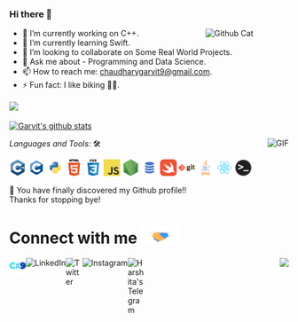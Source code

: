 ### Hi there 👋
<img align="right" width=150px alt="Github Cat" src="https://camo.githubusercontent.com/3b7c592ede97b6138ffd4b1cc1541c2f3b11fd39/687474703a2f2f33312e6d656469612e74756d626c722e636f6d2f31376665613932306666333665663466356238373764353231366137616164392f74756d626c725f6d6f39786a65387a5a34317163626975666f315f313238302e676966" />


- 🔭 I’m currently working on C++.
- 🌱 I’m currently learning Swift.
- 👯 I’m looking to collaborate on Some Real World Projects.
- 💬 Ask me about - Programming and Data Science.
- 📫 How to reach me: chaudharygarvit9@gmail.com.
- ⚡ Fun fact: I like biking 🚴🏻.

<a href="https://github.com/harshsinghs1058">
  <img align="center" src="https://github-readme-stats.vercel.app/api/top-langs/?username=chaudharygarvit9&theme=light&hide_langs_below=1" />
</a>
<br></br>
<a href="https://github.com/harshsinghs1058">
 <img align="center" src="https://github-readme-stats.vercel.app/api?username=chaudharygarvit9&show_icons=true&theme=light&line_height=27" alt="Garvit's github stats"/>
</a>

_Languages and Tools:_ 🛠  <img align="right" alt="GIF" height="60px" src="https://media.giphy.com/media/du3J3cXyzhj75IOgvA/giphy.gif" />

<code><img height="30" src="https://raw.githubusercontent.com/github/explore/80688e429a7d4ef2fca1e82350fe8e3517d3494d/topics/cpp/cpp.png"></code>
<code><img height="30" src="https://raw.githubusercontent.com/github/explore/80688e429a7d4ef2fca1e82350fe8e3517d3494d/topics/c/c.png"></code>
<code><img height="30" src="https://raw.githubusercontent.com/github/explore/80688e429a7d4ef2fca1e82350fe8e3517d3494d/topics/python/python.png"></code>
<code><img height="30" src="https://raw.githubusercontent.com/github/explore/80688e429a7d4ef2fca1e82350fe8e3517d3494d/topics/html/html.png"></code>
<code><img height="30" src="https://raw.githubusercontent.com/github/explore/5c058a388828bb5fde0bcafd4bc867b5bb3f26f3/topics/css/css.png"></code>
<code><img height="30" src="https://raw.githubusercontent.com/github/explore/80688e429a7d4ef2fca1e82350fe8e3517d3494d/topics/javascript/javascript.png"></code>
<code><img height="30" src="https://raw.githubusercontent.com/github/explore/80688e429a7d4ef2fca1e82350fe8e3517d3494d/topics/nodejs/nodejs.png"></code>
<code><img height="30" src="https://raw.githubusercontent.com/github/explore/80688e429a7d4ef2fca1e82350fe8e3517d3494d/topics/sql/sql.png"></code>
<code><img height="30" src="https://raw.githubusercontent.com/github/explore/80688e429a7d4ef2fca1e82350fe8e3517d3494d/topics/swift/swift.png"></code>
<code><img height="30" src="https://raw.githubusercontent.com/github/explore/80688e429a7d4ef2fca1e82350fe8e3517d3494d/topics/git/git.png"></code>
<code><img height="30" src="https://raw.githubusercontent.com/github/explore/80688e429a7d4ef2fca1e82350fe8e3517d3494d/topics/java/java.png"></code>
<code><img height="30" src="https://raw.githubusercontent.com/github/explore/80688e429a7d4ef2fca1e82350fe8e3517d3494d/topics/react/react.png"></code>
<code><img height="30" src="https://raw.githubusercontent.com/github/explore/80688e429a7d4ef2fca1e82350fe8e3517d3494d/topics/terminal/terminal.png"></code>


🔭 You have finally discovered my Github profile!!
<br>Thanks for stopping bye!

# Connect with me <img src="Assets/Handshake.gif" height="32px">

[<img align="left" alt="My website" height="30px" src="https://github.com/garvitchaudhary9/chaudharygarvit9.github.io/blob/master/images/cg9.png" />](https://garvitchaudhary9.github.io/chaudharygarvit9.github.io/)

[<img align="left" alt="LinkedIn" height="30px" src="https://cdn.jsdelivr.net/npm/simple-icons@v3/icons/linkedin.svg"/>](https://www.linkedin.com/in/chaudharygarvit9/)

<a href="https://twitter.com/GarvitChaudha19">
  <img align="left" alt="Twitter" width="30px" src="https://cdn.jsdelivr.net/npm/simple-icons@v3/icons/twitter.svg" />
</a>

[<img align="left" alt="Instagram" height="30px" src="https://cdn.jsdelivr.net/npm/simple-icons@v3/icons/instagram.svg" />](https://www.instagram.com/__garvit__chaudhary__/)

<a href="https://www.facebook.com/garvit.chaudhary.6">
  <img align="left" alt="Harshita's Telegram" width="30px" src="https://cdn.jsdelivr.net/npm/simple-icons@v3/icons/facebook.svg" />
</a>

<img align="right" src="http://estruyf-github.azurewebsites.net/api/VisitorHit?user=chaudharygarvit9&repo=chaudharygarvit9&countColorcountColor&countColor=%237B1E7B"/>

<!--
**garvitchaudhary9/garvitchaudhary9** is a ✨ _special_ ✨ repository because its `README.md` (this file) appears on your GitHub profile.

Here are some ideas to get you started:

- 🔭 I’m currently working on ...
- 🌱 I’m currently learning ...
- 👯 I’m looking to collaborate on ...
- 🤔 I’m looking for help with ...
- 💬 Ask me about ...
- 📫 How to reach me: ...
- 😄 Pronouns: ...
- ⚡ Fun fact: ...
-->
